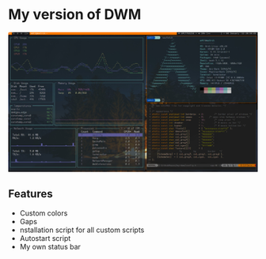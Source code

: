 # My version of DWM

[![Example](https://github.com/MattTheCoder-W/my-dwm/blob/main/images/screen.jpg?raw=true "Example")](https://github.com/MattTheCoder-W/my-dwm/blob/main/images/screen.jpg?raw=true "Example")

## Features

- Custom colors
- Gaps
-  nstallation script for all custom scripts
- Autostart script
- My own status bar
